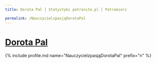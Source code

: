 ```yaml
---
title: Dorota Pal | Statystyki patronite.pl | Patromierz

permalink: /NauczycielzpasjąDorotaPal
---
```


# [Dorota Pal](https://patronite.pl/NauczycielzpasjąDorotaPal)

{% include profile.md name="NauczycielzpasjąDorotaPal" prefix="n" %}
